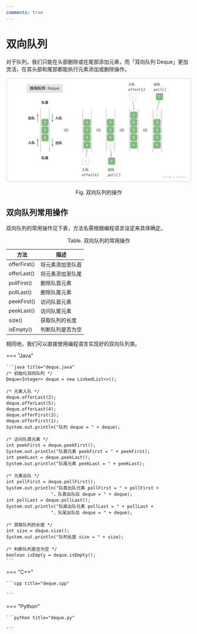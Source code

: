 ```yaml
---
comments: true
---
```


# 双向队列

对于队列，我们只能在头部删除或在尾部添加元素，而「双向队列 Deque」更加灵活，在其头部和尾部都能执行元素添加或删除操作。

![deque_operations](deque.assets/deque_operations.png)

<p align="center"> Fig. 双向队列的操作 </p>

## 双向队列常用操作

双向队列的常用操作见下表，方法名需根据编程语言设定来具体确定。

<p align="center"> Table. 双向队列的常用操作 </p>

<div class="center-table" markdown>

| 方法         | 描述             |
| ------------ | ---------------- |
| offerFirst() | 将元素添加至队首 |
| offerLast()  | 将元素添加至队尾 |
| pollFirst()  | 删除队首元素     |
| pollLast()   | 删除队尾元素     |
| peekFirst()  | 访问队首元素     |
| peekLast()   | 访问队尾元素     |
| size()       | 获取队列的长度   |
| isEmpty()    | 判断队列是否为空 |

</div>

相同地，我们可以直接使用编程语言实现好的双向队列类。

=== "Java"

    ```java title="deque.java"
    /* 初始化双向队列 */
    Deque<Integer> deque = new LinkedList<>();
    
    /* 元素入队 */
    deque.offerLast(2);
    deque.offerLast(5);
    deque.offerLast(4);
    deque.offerFirst(3);
    deque.offerFirst(1);
    System.out.println("队列 deque = " + deque);
    
    /* 访问队首元素 */
    int peekFirst = deque.peekFirst();
    System.out.println("队首元素 peekFirst = " + peekFirst);
    int peekLast = deque.peekLast();
    System.out.println("队尾元素 peekLast = " + peekLast);
    
    /* 元素出队 */
    int pollFirst = deque.pollFirst();
    System.out.println("队首出队元素 pollFirst = " + pollFirst + 
                     "，队首出队后 deque = " + deque);
    int pollLast = deque.pollLast();
    System.out.println("队尾出队元素 pollLast = " + pollLast + 
                     "，队尾出队后 deque = " + deque);
    
    /* 获取队列的长度 */
    int size = deque.size();
    System.out.println("队列长度 size = " + size);
    
    /* 判断队列是否为空 */
    boolean isEmpty = deque.isEmpty();
    ```

=== "C++"

    ```cpp title="deque.cpp"
    
    ```

=== "Python"

    ```python title="deque.py"
    
    ```
